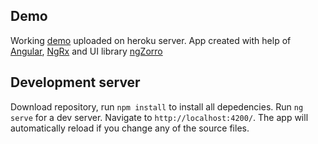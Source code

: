 ## Demo
Working [demo](https://photo-album-prod.herokuapp.com) uploaded on heroku server. 
App created with help of [Angular](https://angular.io/), [NgRx](https://ngrx.io/) and UI library [ngZorro](https://ng.ant.design/docs/introduce/en)

## Development server

Download repository, run `npm install` to install all depedencies. 
Run `ng serve` for a dev server. Navigate to `http://localhost:4200/`. The app will automatically reload if you change any of the source files.
